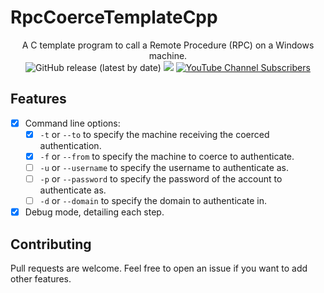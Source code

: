 # RpcCoerceTemplateCpp

<p align="center">
  A C template program to call a Remote Procedure (RPC) on a Windows machine.
  <br>
  <img alt="GitHub release (latest by date)" src="https://img.shields.io/github/v/release/p0dalirius/RpcCoerceTemplateCpp">
  <a href="https://twitter.com/intent/follow?screen_name=podalirius_" title="Follow"><img src="https://img.shields.io/twitter/follow/podalirius_?label=Podalirius&style=social"></a>
  <a href="https://www.youtube.com/c/Podalirius_?sub_confirmation=1" title="Subscribe"><img alt="YouTube Channel Subscribers" src="https://img.shields.io/youtube/channel/subscribers/UCF_x5O7CSfr82AfNVTKOv_A?style=social"></a>
  <br>
</p>

## Features

 - [x] Command line options:
   + [x] `-t` or `--to` to specify the machine receiving the coerced authentication.
   + [x] `-f` or `--from` to specify the machine to coerce to authenticate.
   + [ ] `-u` or `--username` to specify the username to authenticate as.
   + [ ] `-p` or `--password` to specify the password of the account to authenticate as.
   + [ ] `-d` or `--domain` to specify the domain to authenticate in.
 - [x] Debug mode, detailing each step.

## Contributing

Pull requests are welcome. Feel free to open an issue if you want to add other features.
